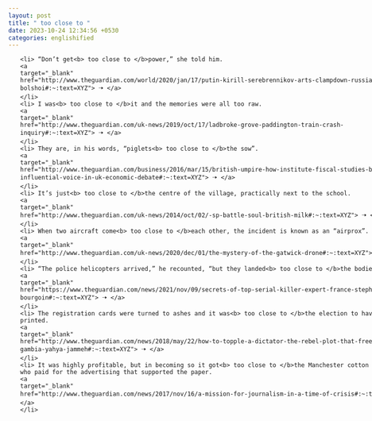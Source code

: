 ```yaml
---
layout: post
title: " too close to "
date: 2023-10-24 12:34:56 +0530
categories: englishified
---
```

<style>
    ol {
        width: 800px;
        margin: 0 auto;
    }
ol li {
    font-size: 18px;
    line-height: 1.5;
    padding-bottom: 8px;
}
</style>
<ol>

    <li> “Don’t get<b> too close to </b>power,” she told him.
    <a 
    target="_blank" 
    href="http://www.theguardian.com/world/2020/jan/17/putin-kirill-serebrennikov-arts-clampdown-russia-bolshoi#:~:text=XYZ"> 🠢 </a>
    </li>
    <li> I was<b> too close to </b>it and the memories were all too raw.
    <a 
    target="_blank" 
    href="http://www.theguardian.com/uk-news/2019/oct/17/ladbroke-grove-paddington-train-crash-inquiry#:~:text=XYZ"> 🠢 </a>
    </li>
    <li> They are, in his words, “piglets<b> too close to </b>the sow”.
    <a 
    target="_blank" 
    href="http://www.theguardian.com/business/2016/mar/15/british-umpire-how-institute-fiscal-studies-became-most-influential-voice-in-uk-economic-debate#:~:text=XYZ"> 🠢 </a>
    </li>
    <li> It’s just<b> too close to </b>the centre of the village, practically next to the school.
    <a 
    target="_blank" 
    href="http://www.theguardian.com/uk-news/2014/oct/02/-sp-battle-soul-british-milk#:~:text=XYZ"> 🠢 </a>
    </li>
    <li> When two aircraft come<b> too close to </b>each other, the incident is known as an “airprox”.
    <a 
    target="_blank" 
    href="http://www.theguardian.com/uk-news/2020/dec/01/the-mystery-of-the-gatwick-drone#:~:text=XYZ"> 🠢 </a>
    </li>
    <li> “The police helicopters arrived,” he recounted, “but they landed<b> too close to </b>the bodies.
    <a 
    target="_blank" 
    href="https://www.theguardian.com/news/2021/nov/09/secrets-of-top-serial-killer-expert-france-stephane-bourgoin#:~:text=XYZ"> 🠢 </a>
    </li>
    <li> The registration cards were turned to ashes and it was<b> too close to </b>the election to have new ones printed.
    <a 
    target="_blank" 
    href="http://www.theguardian.com/news/2018/may/22/how-to-topple-a-dictator-the-rebel-plot-that-freed-the-gambia-yahya-jammeh#:~:text=XYZ"> 🠢 </a>
    </li>
    <li> It was highly profitable, but in becoming so it got<b> too close to </b>the Manchester cotton merchants who paid for the advertising that supported the paper.
    <a 
    target="_blank" 
    href="http://www.theguardian.com/news/2017/nov/16/a-mission-for-journalism-in-a-time-of-crisis#:~:text=XYZ"> 🠢 </a>
    </li>